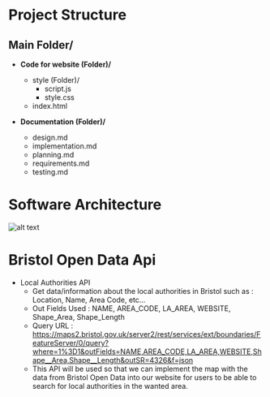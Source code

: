 # Project Structure

## Main Folder/

- **Code for website (Folder)/**
  - style (Folder)/
    - script.js
    - style.css
  - index.html

- **Documentation (Folder)/**
  - design.md
  - implementation.md
  - planning.md
  - requirements.md
  - testing.md

# Software Architecture

![alt text](image.png)

# Bristol Open Data Api

* Local Authorities API
  - Get data/information about the local authorities in Bristol such as : Location, Name, Area Code, etc...
  - Out Fields Used : NAME, AREA_CODE, LA_AREA, WEBSITE, Shape_Area, Shape_Length
  - Query URL : https://maps2.bristol.gov.uk/server2/rest/services/ext/boundaries/FeatureServer/0/query?where=1%3D1&outFields=NAME,AREA_CODE,LA_AREA,WEBSITE,Shape__Area,Shape__Length&outSR=4326&f=json
  - This API will be used so that we can implement the map with the data from Bristol Open Data into our website for users to be able to search for local authorities in the wanted area.
